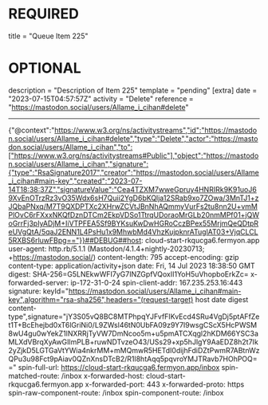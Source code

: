 
# REQUIRED
title = "Queue Item 225"
# OPTIONAL
description = "Description of Item 225"
template = "pending"
[extra]
date = "2023-07-15T04:57:57Z"
activity = "Delete"
reference = "https://mastodon.social/users/Allame_i_cihan#delete"

---
{"@context":"https://www.w3.org/ns/activitystreams","id":"https://mastodon.social/users/Allame_i_cihan#delete","type":"Delete","actor":"https://mastodon.social/users/Allame_i_cihan","to":["https://www.w3.org/ns/activitystreams#Public"],"object":"https://mastodon.social/users/Allame_i_cihan","signature":{"type":"RsaSignature2017","creator":"https://mastodon.social/users/Allame_i_cihan#main-key","created":"2023-07-14T18:38:37Z","signatureValue":"Cea4TZXM7wweGpruy4HNRIRk9K91uoJ69XvEnOTrzRz3vO35Wdx6sH7Quii2YgD6bKQlja12SRab9xo7ZOwa/3MnTJ1+zJQbaPNxq/M7T9QXDPTXc2XHrwZCVtJBnNhAQmmyVurFs2tu8nn2U+vmMPlOvC6rFXxxNKQfDznDTCm2EkpVDSo1TtrqUDoraoMrGLb20nmMPf01+jQWoGrrFj3pIyADjM+IiVTPFEA5Sf9BYKsuKwDwHGRoCczBPex55MrjmQeQDtpReUVgQtA/5qaJ2ENN1L4PsHu1x9MhwbMd4VhzKujpknrATuglAT03+VjqCLCL5RXBS6rluwFBpg=="}}##DEBUG##host: cloud-start-rkqucga6.fermyon.app
user-agent: http.rb/5.1.1 (Mastodon/4.1.4+nightly-20230713; +https://mastodon.social/)
content-length: 795
accept-encoding: gzip
content-type: application/activity+json
date: Fri, 14 Jul 2023 18:38:50 GMT
digest: SHA-256=G5LNEkwWFI7yG7INZGpfVQoxII1YoH5uVhopboErkZc=
x-forwarded-server: ip-172-31-0-24
spin-client-addr: 167.235.253.16:443
signature: keyId="https://mastodon.social/users/Allame_i_cihan#main-key",algorithm="rsa-sha256",headers="(request-target) host date digest content-type",signature="jY3S05vQ8BC8MTPhpqYJFvfFIKvEcd4SRu4VgDj5ptAFfZet1T+BcEhejbd0xT6lGriNi0/L9ZWsl46tN0UbFA09z9Y7I9wsgCScX5HcPWSM8wU4gu0wYekZ1lNXRRjTyVW7DmNcoo5m+u5pmATCXqgl2hKDM66YSC3aMLXdVBrqXyAwGIlmPLB+ruwNDTvzeO43/USs29+xp5hJlgY9AaEDZ8h2t7Ik2yZjkD5LGTGaVtYWia4nkrMM+mMQmwR5HETdI0dijhFdiDZtPwmR7ABtnWzQPu3u98Fct9pAiav0QZnXnsDTcB2/R1l8htAqq5pqvroYMJTRavb7HOhPOQ=="
spin-full-url: https://cloud-start-rkqucga6.fermyon.app/inbox
spin-matched-route: /inbox
x-forwarded-host: cloud-start-rkqucga6.fermyon.app
x-forwarded-port: 443
x-forwarded-proto: https
spin-raw-component-route: /inbox
spin-component-route: /inbox

